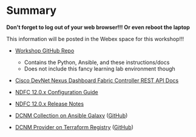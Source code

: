 # Summary

**Don't forget to log out of your web browser!!!  Or even reboot the laptop**

This information will be posted in the Webex space for this workshop!!!

- [Workshop GitHub Repo](https://github.com/CiscoSE/DEVWKS-3155-CL22)
    - Contains the Python, Ansible, and these instructions/docs
    - Does not include this fancy learning lab environment though

- [Cisco DevNet Nexus Dashboard Fabric Controller REST API Docs](https://developer.cisco.com/docs/nexus-dashboard-fabric-controller/12-0-2/)
- [NDFC 12.0.x Configuration Guide](https://www.cisco.com/c/en/us/td/docs/dcn/ndfc/1201/configuration/fabric-controller/cisco-ndfc-fabric-controller-configuration-guide-1201.html)
- [NDFC 12.0.x Release Notes](https://www.cisco.com/c/en/us/td/docs/dcn/ndfc/1202/release-notes/cisco-ndfc-release-notes-1202.html)
- [DCNM Collection on Ansible Galaxy](https://galaxy.ansible.com/cisco/dcnm) ([GitHub](https://github.com/CiscoDevNet/ansible-dcnm))
- [DCNM Provider on Terraform Registry](https://registry.terraform.io/providers/CiscoDevNet/dcnm/latest) ([GitHub](https://github.com/CiscoDevNet/terraform-provider-dcnm))
